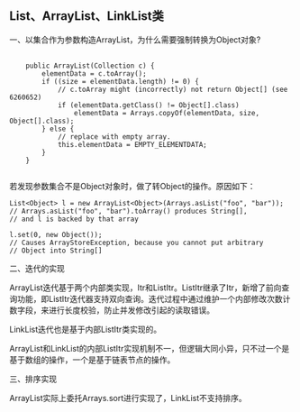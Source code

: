 List、ArrayList、LinkList类
---

一、以集合作为参数构造ArrayList，为什么需要强制转换为Object对象?

<pre>
    <code>
    public ArrayList(Collection<? extends E> c) {
        elementData = c.toArray();
        if ((size = elementData.length) != 0) {
            // c.toArray might (incorrectly) not return Object[] (see 6260652)
            if (elementData.getClass() != Object[].class)
                elementData = Arrays.copyOf(elementData, size, Object[].class);
        } else {
            // replace with empty array.
            this.elementData = EMPTY_ELEMENTDATA;
        }
    }
    </code>
</pre>

若发现参数集合不是Object对象时，做了转Object的操作。原因如下：

    List<Object> l = new ArrayList<Object>(Arrays.asList("foo", "bar"));
    // Arrays.asList("foo", "bar").toArray() produces String[], 
    // and l is backed by that array
    
    l.set(0, new Object()); 
    // Causes ArrayStoreException, because you cannot put arbitrary 
    // Object into String[]


二、迭代的实现

ArrayList迭代基于两个内部类实现，Itr和ListItr。ListItr继承了Itr，新增了前向查询功能，即ListItr迭代器支持双向查询。迭代过程中通过维护一个内部修改次数计数字段，来进行长度校验，防止并发修改引起的读取错误。

LinkList迭代也是基于内部ListItr类实现的。

ArrayList和LinkList的内部ListItr实现机制不一，但逻辑大同小异，只不过一个是基于数组的操作，一个是基于链表节点的操作。

三、排序实现

ArrayList实际上委托Arrays.sort进行实现了，LinkList不支持排序。
